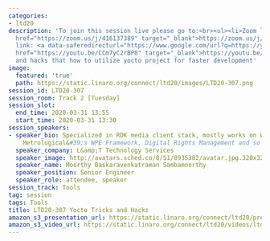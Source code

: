 ```yaml
---
categories:
- ltd20
description: 'To join this session live please go to:<br><ul><li>Zoom link: <a data-saferedirecturl="https://www.google.com/url?q=https://zoom.us/j/416137389&source=gmail&ust=1585401852554000&usg=AFQjCNEvotXYGsD2CoO6t0tJM8Qu-0cNvQ"
  href="https://zoom.us/j/416137389" target="_blank">https://zoom.us/j/416137389</a></li><li>YouTube
  link: <a data-saferedirecturl="https://www.google.com/url?q=https://youtu.be/CCm7yC2rBP8&source=gmail&ust=1585401852554000&usg=AFQjCNFp_x1uyGDxV94OjPicADxi7bEKNQ"
  href="https://youtu.be/CCm7yC2rBP8" target="_blank">https://youtu.be/CCm7yC2rBP8</a><br><br><br></li></ul><strong>Description:&nbsp;</strong><br>tricks
  and hacks that how to utilize yocto project for faster development'
image:
  featured: 'true'
  path: https://static.linaro.org/connect/ltd20/images/LTD20-307.png
session_id: LTD20-307
session_room: Track 2 [Tuesday]
session_slot:
  end_time: 2020-03-31 13:55
  start_time: 2020-03-31 13:30
session_speakers:
- speaker_bio: Specialized in RDK media client stack, mostly works on Westeros Compositor,
    Metrological&#39;s WPE Framework, Digital Rights Management and so on.
  speaker_company: L&amp;T Technology Services
  speaker_image: http://avatars.sched.co/8/51/8935382/avatar.jpg.320x320px.jpg?835
  speaker_name: Moorthy Baskaravenkatraman Sambamoorthy
  speaker_position: Senior Engineer
  speaker_role: attendee, speaker
session_track: Tools
tag: session
tags: Tools
title: LTD20-307 Yocto Tricks and Hacks
amazon_s3_presentation_url: https://static.linaro.org/connect/ltd20/presentations/LTD20-307-0.pdf
amazon_s3_video_url: https://static.linaro.org/connect/ltd20/videos/ltd20-307.mp4
---
```


